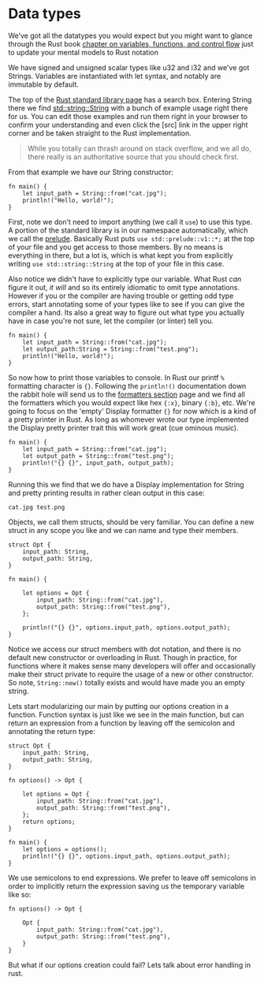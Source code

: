 # Data types
We’ve got all the datatypes you would expect but you might want to glance through the Rust book [chapter on variables, functions, and control flow](https://doc.rust-lang.org/book/ch03-01-variables-and-mutability.html) just to update your mental models to Rust notation

We have signed and unsigned scalar types like u32 and i32 and we've got Strings. Variables are instantiated with let syntax, and notably are immutable by default.

The top of the [Rust standard library page](https://doc.rust-lang.org/std/) has a search box. Entering String there we find [std::string::String](https://doc.rust-lang.org/std/string/struct.String.html#method.from) with a bunch of example usage right there for us. You can edit those examples and run them right in your browser to confirm your understanding and even click the [src] link in the upper right corner and be taken straight to the Rust implementation.

> While you totally can thrash around on stack overflow, and we all do, there really is an authoritative source that you should check first.

From that example we have our String constructor:
```rust,no_run
fn main() {
    let input_path = String::from("cat.jpg");
    println!("Hello, world!");
}
```

First, note we don’t need to import anything (we call it `use`) to use this type. A portion of the standard library is in our namespace automatically, which we call the [prelude](https://doc.rust-lang.org/std/prelude/index.html). Basically Rust puts `use std::prelude::v1::*;` at the top of your file and you get access to those members. By no means is everything in there, but a lot is, which is what kept you from explicitly writing `use std::string::String` at the top of your file in this case.

Also notice we didn't have to explicitly type our variable. What Rust *can* figure it out, *it will* and so its entirely idiomatic to omit type annotations. However if you or the compiler are having trouble or getting odd type errors, start annotating some of your types like to see if you can give the compiler a hand. Its also a great way to figure out what type you actually have in case you're not sure, let the compiler (or linter) tell you.

```rust,editable
fn main() {
    let input_path = String::from("cat.jpg");
    let output_path:String = String::from("test.png");
    println!("Hello, world!");
}
```

So now how to print those variables to console.  In Rust our printf `%` formatting character is `{}`. Following the `println!()` documentation down the rabbit hole will send us to the [formatters section](https://doc.rust-lang.org/std/fmt/index.html) page and we find all the formatters which you would expect like hex `{:x}`, binary `{:b}`, etc. We're going to focus on the 'empty' Display formatter `{}` for now which is a kind of a pretty printer in Rust. As long as whomever wrote our type implemented the Display pretty printer trait this will work great (cue ominous music).
```rust,editable
fn main() {
    let input_path = String::from("cat.jpg");
    let output_path = String::from("test.png");
    println!("{} {}", input_path, output_path);
}
```
Running this we find that we do have a Display implementation for String and pretty printing results in rather clean output in this case:
```text
cat.jpg test.png
```

Objects, we call them structs, should be very familiar. You can define a new struct in any scope you like and we can name and type their members.
```rust,editable
struct Opt {
    input_path: String,
    output_path: String,
}

fn main() {

    let options = Opt {
        input_path: String::from("cat.jpg"),
        output_path: String::from("test.png"),
    };

    println!("{} {}", options.input_path, options.output_path);
}
```

Notice we access our struct members with dot notation, and there is no default new constructor or overloading in Rust. Though in practice, for functions where it makes sense many developers will offer and occasionally make their struct private to require the usage of a new or other constructor. So note, `String::new()` totally exists and would have made you an empty string.


Lets start modularizing our main by putting our options creation in a function. Function syntax is just like we see in the main function, but can return an expression from a function by leaving off the semicolon and annotating the return type:
```rust,editable
struct Opt {
    input_path: String,
    output_path: String,
}

fn options() -> Opt {

    let options = Opt {
        input_path: String::from("cat.jpg"),
        output_path: String::from("test.png"),
    };
    return options;
}

fn main() {
    let options = options();
    println!("{} {}", options.input_path, options.output_path);
}
``` 

We use semicolons to end expressions. We prefer to leave off semicolons in order to implicitly return the expression saving us the temporary variable like so:
```rust,ignore,no_run
fn options() -> Opt {

    Opt {
        input_path: String::from("cat.jpg"),
        output_path: String::from("test.png"),
    }
}
```

But what if our options creation could fail? Lets talk about error handling in rust.